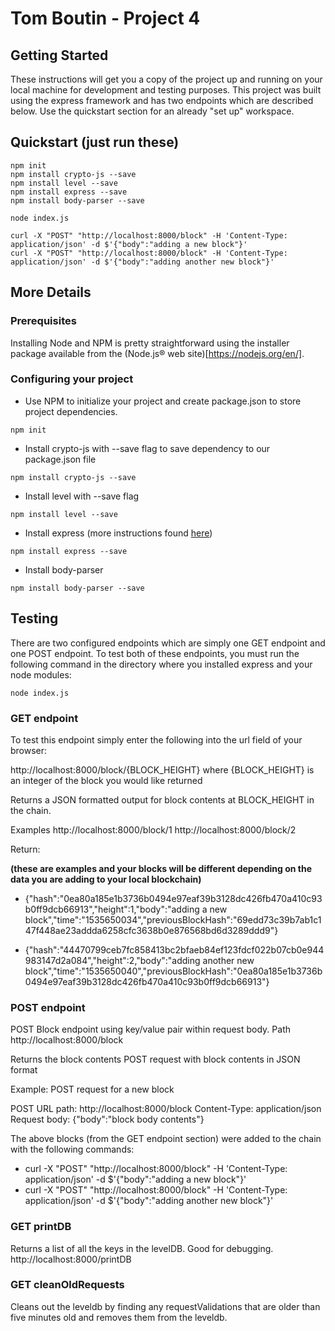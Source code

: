 # Tom Boutin - Project 4

## Getting Started

These instructions will get you a copy of the project up and running on your local machine for development and testing purposes. This project was built using the express framework and has two endpoints which are described below. Use the quickstart section for an already "set up" workspace.

## Quickstart (just run these)

```
npm init
npm install crypto-js --save
npm install level --save
npm install express --save
npm install body-parser --save

node index.js

curl -X "POST" "http://localhost:8000/block" -H 'Content-Type: application/json' -d $'{"body":"adding a new block"}'
curl -X "POST" "http://localhost:8000/block" -H 'Content-Type: application/json' -d $'{"body":"adding another new block"}'
```

## More Details
### Prerequisites

Installing Node and NPM is pretty straightforward using the installer package available from the (Node.js® web site)[https://nodejs.org/en/].

### Configuring your project

- Use NPM to initialize your project and create package.json to store project dependencies.
```
npm init
```
- Install crypto-js with --save flag to save dependency to our package.json file
```
npm install crypto-js --save
```
- Install level with --save flag
```
npm install level --save
```

- Install express (more instructions found [here](http://expressjs.com/en/starter/installing.html))
```
npm install express --save
```
- Install body-parser
```
npm install body-parser --save
```

## Testing

There are two configured endpoints which are simply one GET endpoint and one POST endpoint. To test both of these endpoints, you must run the following command in the directory where you installed express and your node modules:

```
node index.js
```

### GET endpoint

To test this endpoint simply enter the following into the url field of your browser:

http://localhost:8000/block/{BLOCK_HEIGHT}
where {BLOCK_HEIGHT} is an integer of the block you would like returned

Returns a JSON formatted output for block contents at BLOCK_HEIGHT in the chain.

Examples
http://localhost:8000/block/1
http://localhost:8000/block/2

Return:

**(these are examples and your blocks will be different depending on the data you are adding to your local blockchain)**
- {"hash":"0ea80a185e1b3736b0494e97eaf39b3128dc426fb470a410c93b0ff9dcb66913","height":1,"body":"adding a new block","time":"1535650034","previousBlockHash":"69edd73c39b7ab1c147f448ae23addda6258cfc3638b0e876568bd6d3289ddd9"}

- {"hash":"44470799ceb7fc858413bc2bfaeb84ef123fdcf022b07cb0e944983147d2a084","height":2,"body":"adding another new block","time":"1535650040","previousBlockHash":"0ea80a185e1b3736b0494e97eaf39b3128dc426fb470a410c93b0ff9dcb66913"}


### POST endpoint

POST Block endpoint using key/value pair within request body.
Path http://localhost:8000/block

Returns the block contents POST request with block contents in JSON format

Example: POST request for a new block

POST URL path: http://localhost:8000/block
Content-Type: application/json
Request body: {"body":"block body contents"}

The above blocks (from the GET endpoint section) were added to the chain with the following commands:

- curl -X "POST" "http://localhost:8000/block" -H 'Content-Type: application/json' -d $'{"body":"adding a new block"}'
- curl -X "POST" "http://localhost:8000/block" -H 'Content-Type: application/json' -d $'{"body":"adding another new block"}'

### GET printDB

Returns a list of all the keys in the levelDB. Good for debugging.
http://localhost:8000/printDB

### GET cleanOldRequests

Cleans out the leveldb by finding any requestValidations that are older than five minutes old and removes them from the leveldb.
